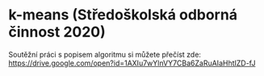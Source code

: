 # k-means (Středoškolská odborná činnost 2020)

Soutěžní práci s popisem algoritmu si můžete přečíst zde:
https://drive.google.com/open?id=1AXIu7wYlnVY7CBa6ZaRuAIaHhtIZD-fJ
